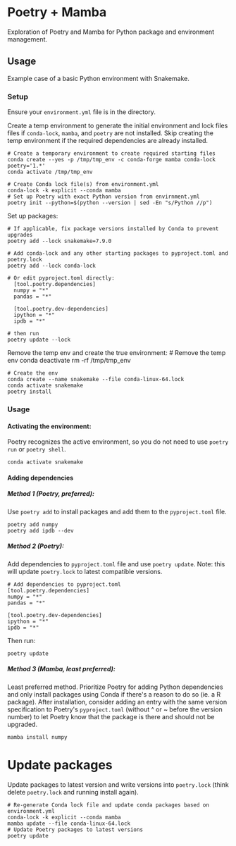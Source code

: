 # Poetry + Mamba
Exploration of Poetry and Mamba for Python package and environment management.

## Usage
Example case of a basic Python environment with Snakemake.

### Setup
Ensure your `environment.yml` file is in the directory.

Create a temp environment to generate the initial environment and lock files files if `conda-lock`, `mamba`, and `poetry` are not installed.
Skip creating the temp environment if the required dependencies are already installed.

    # Create a temporary environment to create required starting files
    conda create --yes -p /tmp/tmp_env -c conda-forge mamba conda-lock poetry='1.*'
    conda activate /tmp/tmp_env

    # Create Conda lock file(s) from environment.yml
    conda-lock -k explicit --conda mamba
    # Set up Poetry with exact Python version from envirnment.yml
    poetry init --python=$(python --version | sed -En "s/Python //p")

Set up packages:

    # If applicable, fix package versions installed by Conda to prevent upgrades
    poetry add --lock snakemake=7.9.0

    # Add conda-lock and any other starting packages to pyproject.toml and poetry.lock
    poetry add --lock conda-lock

    # Or edit pyproject.toml directly:
      [tool.poetry.dependencies]
      numpy = "*"
      pandas = "*"

      [tool.poetry.dev-dependencies]
      ipython = "*"
      ipdb = "*"

    # then run
    poetry update --lock

Remove the temp env and create the true environment:
    # Remove the temp env
    conda deactivate
    rm -rf /tmp/tmp_env

    # Create the env
    conda create --name snakemake --file conda-linux-64.lock
    conda activate snakemake
    poetry install


### Usage
#### Activating the environment:
Poetry recognizes the active environment, so you do not need to use `poetry run` or `poetry shell`.

    conda activate snakemake

#### Adding dependencies

##### Method 1 (Poetry, preferred):
Use `poetry add` to install packages and add them to the `pyproject.toml` file.

    poetry add numpy
    poetry add ipdb --dev

##### Method 2 (Poetry):
Add dependencies to `pyproject.toml` file and use `poetry update`. Note: this will update `poetry.lock` to latest compatible versions.

    # Add dependencies to pyproject.toml
    [tool.poetry.dependencies]
    numpy = "*"
    pandas = "*"

    [tool.poetry.dev-dependencies]
    ipython = "*"
    ipdb = "*"

Then run:

    poetry update


##### Method 3 (Mamba, least preferred):
Least preferred method. Prioritize Poetry for adding Python dependencies and only install packages using Conda if there's a reason to do so (ie. a R package). After installation, consider adding an entry with the same version specification to Poetry's `pyproject.toml` (without ^ or ~ before the version number) to let Poetry know that the package is there and should not be upgraded.

    mamba install numpy


# Update packages
Update packages to latest version and write versions into `poetry.lock` (think delete `poetry.lock` and running install again).

    # Re-generate Conda lock file and update conda packages based on environment.yml
    conda-lock -k explicit --conda mamba
    mamba update --file conda-linux-64.lock
    # Update Poetry packages to latest versions
    poetry update

